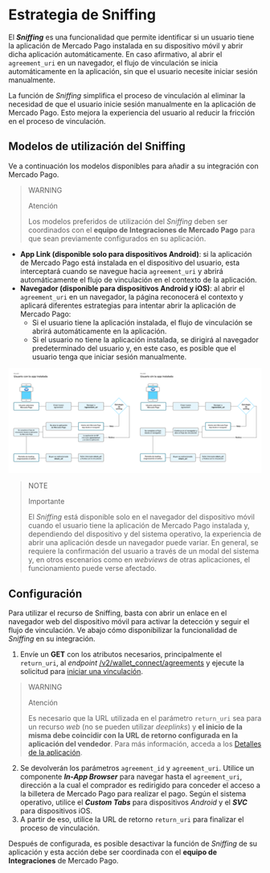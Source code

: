 # Estrategia de Sniffing

El **_Sniffing_** es una funcionalidad que permite identificar si un usuario tiene la aplicación de Mercado Pago instalada en su dispositivo móvil y abrir dicha aplicación automáticamente. En caso afirmativo, al abrir el `agreement_uri` en un navegador, el flujo de vinculación se inicia automáticamente en la aplicación, sin que el usuario necesite iniciar sesión manualmente.

La función de _Sniffing_ simplifica el proceso de vinculación al eliminar la necesidad de que el usuario inicie sesión manualmente en la aplicación de Mercado Pago. Esto mejora la experiencia del usuario al reducir la fricción en el proceso de vinculación.

## Modelos de utilización del Sniffing

Ve a continuación los modelos disponibles para añadir a su integración con Mercado Pago.

> WARNING
>
> Atención
>
> Los modelos preferidos de utilización del _Sniffing_ deben ser coordinados con el **equipo de Integraciones de Mercado Pago** para que sean previamente configurados en su aplicación.

- **App Link (disponible solo para dispositivos Android)**: si la aplicación de Mercado Pago está instalada en el dispositivo del usuario, esta interceptará cuando se navegue hacia `agreement_uri` y abrirá automáticamente el flujo de vinculación en el contexto de la aplicación.
- **Navegador (disponible para dispositivos Android y iOS)**: al abrir el `agreement_uri` en un navegador, la página reconocerá el contexto y aplicará diferentes estrategias para intentar abrir la aplicación de Mercado Pago: <br>
  - Si el usuario tiene la aplicación instalada, el flujo de vinculación se abrirá automáticamente en la aplicación.
  - Si el usuario no tiene la aplicación instalada, se dirigirá al navegador predeterminado del usuario y, en este caso, es posible que el usuario tenga que iniciar sesión manualmente.

![sniffing](/images/wallet-connect/sniffing-es.png)

> NOTE
>
> Importante
>
> El _Sniffing_ está disponible solo en el navegador del dispositivo móvil cuando el usuario tiene la aplicación de Mercado Pago instalada y, dependiendo del dispositivo y del sistema operativo, la experiencia de abrir una aplicación desde un navegador puede variar. En general, se requiere la confirmación del usuario a través de un modal del sistema y, en otros escenarios como en _webviews_ de otras aplicaciones, el funcionamiento puede verse afectado.

## Configuración

Para utilizar el recurso de Sniffing, basta con abrir un enlace en el navegador web del dispositivo móvil para activar la detección y seguir el flujo de vinculación. Ve abajo cómo disponibilizar la funcionalidad de _Sniffing_ en su integración.

1. Envíe un **GET** con los atributos necesarios, principalmente el `return_uri`, al _endpoint_ [/v2/wallet_connect/agreements](/developers/es/reference/wallet_connect/_wallet_connect_agreements/post) y ejecute la solicitud para [iniciar una vinculación](/developers/es/docs/wallet-connect/account-linking-flow/create-agreement).

> WARNING
>
> Atención
>
> Es necesario que la URL utilizada en el parámetro `return_uri` sea para un recurso _web_ (no se pueden utilizar _deeplinks_) y **el inicio de la misma debe coincidir con la URL de retorno configurada en la aplicación del vendedor**. Para más información, acceda a los [Detalles de la aplicación](/developers/es/guides/additional-content/your-integrations/application-details).

2. Se devolverán los parámetros `agreement_id` y `agreement_uri`. Utilice un componente **_In-App Browser_** para navegar hasta el `agreement_uri`, dirección a la cual el comprador es redirigido para conceder el acceso a la billetera de Mercado Pago para realizar el pago. Según el sistema operativo, utilice el **_Custom Tabs_** para dispositivos _Android_ y el **_SVC_** para dispositivos iOS.
3. A partir de eso, utilice la URL de retorno `return_uri` para finalizar el proceso de vinculación.

Después de configurada, es posible desactivar la función de _Sniffing_ de su aplicación y esta acción debe ser coordinada con el **equipo de Integraciones** de Mercado Pago.